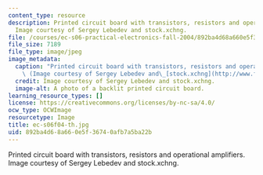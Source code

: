 ```yaml
---
content_type: resource
description: Printed circuit board with transistors, resistors and operational amplifiers.
  Image courtesy of Sergey Lebedev and stock.xchng.
file: /courses/ec-s06-practical-electronics-fall-2004/892ba4d68a660e5f36740afb7a5ba22b_ec-s06f04-th.jpg
file_size: 7189
file_type: image/jpeg
image_metadata:
  caption: "Printed circuit board with transistors, resistors and operational amplifiers.\
    \ (Image courtesy of Sergey Lebedev and\_[stock.xchng](http://www.freeimages.com/).)"
  credit: Image courtesy of Sergey Lebedev and stock.xchng.
  image-alt: A photo of a backlit printed circuit board.
learning_resource_types: []
license: https://creativecommons.org/licenses/by-nc-sa/4.0/
ocw_type: OCWImage
resourcetype: Image
title: ec-s06f04-th.jpg
uid: 892ba4d6-8a66-0e5f-3674-0afb7a5ba22b
---
```

Printed circuit board with transistors, resistors and operational amplifiers. Image courtesy of Sergey Lebedev and stock.xchng.